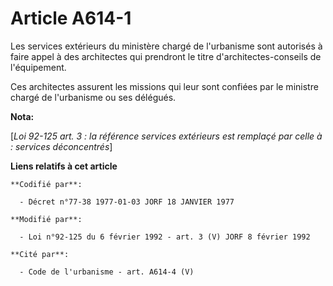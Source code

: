 # Article A614-1

Les services extérieurs du ministère chargé de l'urbanisme sont autorisés à faire appel à des architectes qui prendront le
titre d'architectes-conseils de l'équipement. 

Ces architectes assurent les missions qui leur sont confiées par le ministre chargé de l'urbanisme ou ses délégués.

**Nota:**

[*Loi 92-125 art. 3 : la référence services extérieurs est remplaçé par celle à : services déconcentrés*]

**Liens relatifs à cet article**

	**Codifié par**:

	  - Décret n°77-38 1977-01-03 JORF 18 JANVIER 1977

	**Modifié par**:

	  - Loi n°92-125 du 6 février 1992 - art. 3 (V) JORF 8 février 1992

	**Cité par**:

	  - Code de l'urbanisme - art. A614-4 (V)
